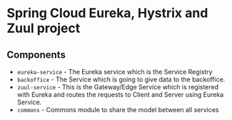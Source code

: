 # Spring Cloud Eureka, Hystrix and Zuul project

## Components
- `eureka-service` - The Eureka service which is the Service Registry
- `backoffice` - The Service which is going to give data to the backoffice.
- `zuul-service` - This is the Gateway/Edge Service which is registered with Eureka and routes the requests to Client and Server using Eureka Service.
- `commons` - Commons module to share the model between all services 

